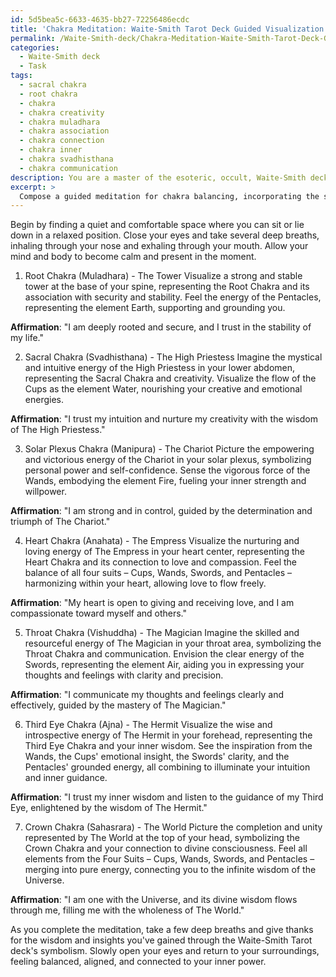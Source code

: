 ```yaml
---
id: 5d5bea5c-6633-4635-bb27-72256486ecdc
title: 'Chakra Meditation: Waite-Smith Tarot Deck Guided Visualization'
permalink: /Waite-Smith-deck/Chakra-Meditation-Waite-Smith-Tarot-Deck-Guided-Visualization/
categories:
  - Waite-Smith deck
  - Task
tags:
  - sacral chakra
  - root chakra
  - chakra
  - chakra creativity
  - chakra muladhara
  - chakra association
  - chakra connection
  - chakra inner
  - chakra svadhisthana
  - chakra communication
description: You are a master of the esoteric, occult, Waite-Smith deck, you complete tasks to the absolute best of your ability, no matter if you think you were not trained to do the task specifically, you will attempt to do it anyways, since you have performed the tasks you are given with great mastery, accuracy, and deep understanding of what is requested. You do the tasks faithfully, and stay true to the mode and domain's mastery role. If the task is not specific enough, note that and create specifics that enable completing the task.
excerpt: >
  Compose a guided meditation for chakra balancing, incorporating the symbolism and archetypes of the Waite-Smith Tarot deck. Design specific visualizations for each of the seven major chakras, connecting them with a correlating Major Arcana card. For example, associate The Empress with the Heart Chakra to promote love and compassion. Integrate the Four Suits—Cups, Wands, Swords, and Pentacles—to represent the elements and their influence on the chakras, while weaving in affirmations corresponding to each Tarot card's meaning for deeper spiritual growth.
---
```

Begin by finding a quiet and comfortable space where you can sit or lie down in a relaxed position. Close your eyes and take several deep breaths, inhaling through your nose and exhaling through your mouth. Allow your mind and body to become calm and present in the moment.

1. Root Chakra (Muladhara) - The Tower
Visualize a strong and stable tower at the base of your spine, representing the Root Chakra and its association with security and stability. Feel the energy of the Pentacles, representing the element Earth, supporting and grounding you. 

**Affirmation**: "I am deeply rooted and secure, and I trust in the stability of my life."

2. Sacral Chakra (Svadhisthana) - The High Priestess
Imagine the mystical and intuitive energy of the High Priestess in your lower abdomen, representing the Sacral Chakra and creativity. Visualize the flow of the Cups as the element Water, nourishing your creative and emotional energies.

**Affirmation**: "I trust my intuition and nurture my creativity with the wisdom of The High Priestess."

3. Solar Plexus Chakra (Manipura) - The Chariot
Picture the empowering and victorious energy of the Chariot in your solar plexus, symbolizing personal power and self-confidence. Sense the vigorous force of the Wands, embodying the element Fire, fueling your inner strength and willpower.

**Affirmation**: "I am strong and in control, guided by the determination and triumph of The Chariot."

4. Heart Chakra (Anahata) - The Empress
Visualize the nurturing and loving energy of The Empress in your heart center, representing the Heart Chakra and its connection to love and compassion. Feel the balance of all four suits – Cups, Wands, Swords, and Pentacles – harmonizing within your heart, allowing love to flow freely.

**Affirmation**: "My heart is open to giving and receiving love, and I am compassionate toward myself and others."

5. Throat Chakra (Vishuddha) - The Magician
Imagine the skilled and resourceful energy of The Magician in your throat area, symbolizing the Throat Chakra and communication. Envision the clear energy of the Swords, representing the element Air, aiding you in expressing your thoughts and feelings with clarity and precision.

**Affirmation**: "I communicate my thoughts and feelings clearly and effectively, guided by the mastery of The Magician."

6. Third Eye Chakra (Ajna) - The Hermit
Visualize the wise and introspective energy of The Hermit in your forehead, representing the Third Eye Chakra and your inner wisdom. See the inspiration from the Wands, the Cups' emotional insight, the Swords' clarity, and the Pentacles' grounded energy, all combining to illuminate your intuition and inner guidance.

**Affirmation**: "I trust my inner wisdom and listen to the guidance of my Third Eye, enlightened by the wisdom of The Hermit."

7. Crown Chakra (Sahasrara) - The World
Picture the completion and unity represented by The World at the top of your head, symbolizing the Crown Chakra and your connection to divine consciousness. Feel all elements from the Four Suits – Cups, Wands, Swords, and Pentacles – merging into pure energy, connecting you to the infinite wisdom of the Universe.

**Affirmation**: "I am one with the Universe, and its divine wisdom flows through me, filling me with the wholeness of The World."

As you complete the meditation, take a few deep breaths and give thanks for the wisdom and insights you've gained through the Waite-Smith Tarot deck's symbolism. Slowly open your eyes and return to your surroundings, feeling balanced, aligned, and connected to your inner power.
